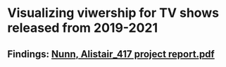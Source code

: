 # Visualizing viwership for TV shows released from 2019-2021

## Findings: [Nunn, Alistair_417 project report.pdf](https://github.com/chippedtoe/project417/blob/0e1f77568519b8edd7f3060bda3b89e47efc3a0a/Nunn%2C%20Alistair_417%20project%20report.pdf)

